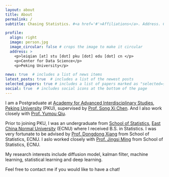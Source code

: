 ```yaml
---
layout: about
title: About
permalink: /
subtitle: Chasing Statistics. #<a href='#'>Affiliations</a>. Address. Contacts. Moto. Etc.

profile:
  align: right
  image: person.jpg
  image_circular: false # crops the image to make it circular
  address: >
    <p>leiqian [at] stu [dot] pku [dot] edu [dot] cn </p>
    <p>Center for Data Science</p>
    <p>Peking University</p>

news: true  # includes a list of news items
latest_posts: true  # includes a list of the newest posts
selected_papers: true # includes a list of papers marked as "selected={true}"
social: true  # includes social icons at the bottom of the page
---
```


I am a Postgraduate at [Academy for Advanced Interdisciplinary Studies](http://www.aais.pku.edu.cn/), [Peking University](https://www.pku.edu.cn/) (PKU), supervised by [Prof. Song Xi Chen](https://www.songxichen.com/). And l also work closely with [Prof. Yumou Qiu](https://yumou.org/).

Prior to joining PKU, I was an undergraduate from [School of Statistics](http://stat.ecnu.edu.cn/), [East China Normal University](https://www.ecnu.edu.cn/) (ECNU) where I received B.S. in Statistics. I was very fortunate to be advised by [Prof. Dongdong Xiang](https://faculty.ecnu.edu.cn/_s35/xdd/main.psp) from School of Statistics, ECNU. I aslo worked closely with [Prof. Jingsi Ming](https://faculty.ecnu.edu.cn/_s35/mjs/main.psp) from School of Statistics, ECNU.

My research interests include diffusion model, kalman filter, machine learning, statistical learning and deep learning.
 
Feel free to contact me if you would like to have a chat!
